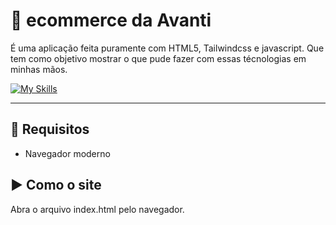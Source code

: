 # 🛒 ecommerce da Avanti
É uma aplicação feita puramente com HTML5, Tailwindcss e javascript. Que tem como objetivo mostrar o que pude fazer com essas técnologias em minhas mãos.

[![My Skills](https://skillicons.dev/icons?i=html,css,js)](https://skillicons.dev)

---

## 🧰 Requisitos
- Navegador moderno

## ▶️ Como o site
Abra o arquivo index.html pelo navegador.
